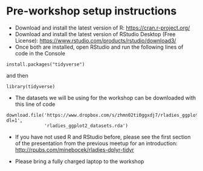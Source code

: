 # Pre-workshop setup instructions

- Download and install the latest version of R: https://cran.r-project.org/
- Download and install the latest version of RStudio Desktop (Free License): https://www.rstudio.com/products/rstudio/download3/
- Once both are installed, open RStudio and run the following lines of code in the Console

```{r}
install.packages("tidyverse")
```

and then

```{r}
library(tidyverse)
```

- The datasets we will be using for the workshop can be downloaded with this line of code

```{r}
download.file('https://www.dropbox.com/s/zhmn02ti0ggxdj7/rladies_ggplot2_datasets.rda?dl=1',
              'rladies_ggplot2_datasets.rda')
```

- If you have not used R and RStudio before, please see the first section of the presentation from the previous meetup for an introduction: http://rpubs.com/minebocek/rladies-dplyr-tidyr

- Please bring a fully charged laptop to the workshop